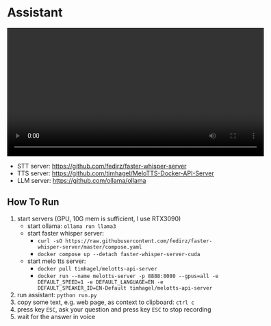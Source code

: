 # Assistant

<video width="600" controls>
  <source src="docs/demo_480p.mov" type="video/quicktime">
  Demo.
</video>

* STT server: https://github.com/fedirz/faster-whisper-server
* TTS server: https://github.com/timhagel/MeloTTS-Docker-API-Server	
* LLM server: https://github.com/ollama/ollama

## How To Run

1. start servers (GPU, 10G mem is sufficient, I use RTX3090)
   * start ollama: `ollama run llama3`
   * start faster whisper server: 
      * `curl -sO https://raw.githubusercontent.com/fedirz/faster-whisper-server/master/compose.yaml`
      * `docker compose up --detach faster-whisper-server-cuda`
   * start melo tts server:
      * `docker pull timhagel/melotts-api-server`
      * `docker run --name melotts-server -p 8888:8080 --gpus=all -e DEFAULT_SPEED=1 -e DEFAULT_LANGUAGE=EN -e DEFAULT_SPEAKER_ID=EN-Default timhagel/melotts-api-server`
2. run assistant: `python run.py`
3. copy some text, e.g. web page, as context to clipboard: `ctrl c`
4. press key `ESC`, ask your question and press key `ESC` to stop recording
5. wait for the answer in voice